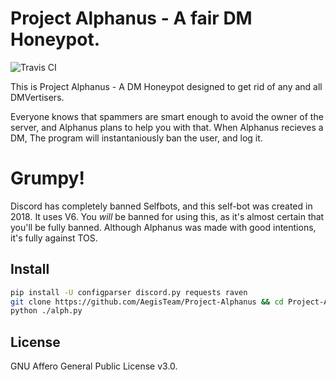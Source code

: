 # Project Alphanus - A fair DM Honeypot.
![Travis CI](https://api.travis-ci.org/AegisTeam/Project-Alphanus.svg?branch=master)

This is Project Alphanus - A DM Honeypot designed to get rid of any and all DMVertisers.

Everyone knows that spammers are smart enough to avoid the owner of the server, and Alphanus plans to help you with that. When Alphanus recieves a DM, The program will instantaniously ban the user, and log it.

# Grumpy!
Discord has completely banned Selfbots, and this self-bot was created in 2018.
It uses V6. You *will* be banned for using this, as it's almost certain that you'll be fully banned.
Although Alphanus was made with good intentions, it's fully against TOS.

## Install
```bash
pip install -U configparser discord.py requests raven
git clone https://github.com/AegisTeam/Project-Alphanus && cd Project-Alphanus
python ./alph.py
```

## License
GNU Affero General Public License v3.0.

